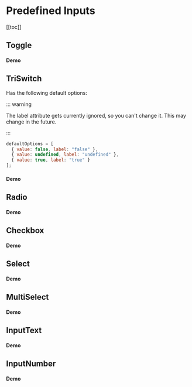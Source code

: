 # Predefined Inputs

[[toc]]

## Toggle

#### Demo

<InputToggle />

## TriSwitch

Has the following default options:

::: warning

The label attribute gets currently ignored, so you can't change it. This may change in the future.

:::

```js
defaultOptions = [
  { value: false, label: "false" },
  { value: undefined, label: "undefined" },
  { value: true, label: "true" }
];
```

#### Demo

<InputTriSwitch />

## Radio

#### Demo

<InputRadio />

## Checkbox

#### Demo

<InputCheckbox />

## Select

#### Demo

<InputSelect />

## MultiSelect

#### Demo

<InputMultiSelect />

## InputText

#### Demo

<InputText />

## InputNumber

#### Demo

<InputInputNumber />
